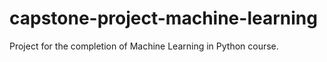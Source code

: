 # capstone-project-machine-learning
Project for the completion of Machine Learning in Python course.
